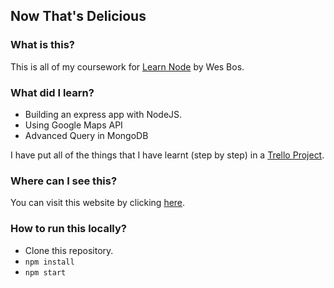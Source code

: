 ## Now That's Delicious

### What is this?

This is all of my coursework for [Learn Node](https://learnnode.com) by Wes Bos.

### What did I learn?

* Building an express app with NodeJS.
* Using Google Maps API
* Advanced Query in MongoDB

I have put all of the things that I have learnt (step by step) in a [Trello Project](https://trello.com/b/YLgzP7SZ/learn-node).

### Where can I see this?

You can visit this website by clicking [here]().

### How to run this locally?

* Clone this repository.
* `npm install`
* `npm start`